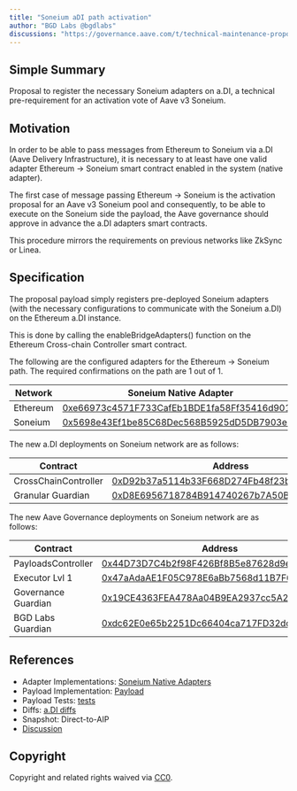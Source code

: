 ```yaml
---
title: "Soneium aDI path activation"
author: "BGD Labs @bgdlabs"
discussions: "https://governance.aave.com/t/technical-maintenance-proposals/15274/83"
---
```


## Simple Summary

Proposal to register the necessary Soneium adapters on a.DI, a technical pre-requirement for an activation vote of Aave v3 Soneium.

## Motivation

In order to be able to pass messages from Ethereum to Soneium via a.DI (Aave Delivery Infrastructure), it is necessary to at least have one valid adapter Ethereum → Soneium smart contract enabled in the system (native adapter).

The first case of message passing Ethereum → Soneium is the activation proposal for an Aave v3 Soneium pool and consequently, to be able to execute on the Soneium side the payload, the Aave governance should approve in advance the a.DI adapters smart contracts.

This procedure mirrors the requirements on previous networks like ZkSync or Linea.

## Specification

The proposal payload simply registers pre-deployed Soneium adapters (with the necessary configurations to communicate with the Soneium a.DI) on the Ethereum a.DI instance.

This is done by calling the enableBridgeAdapters() function on the Ethereum Cross-chain Controller smart contract.

The following are the configured adapters for the Ethereum → Soneium path. The required confirmations on the path are 1 out of 1.

| Network  | Soneium Native Adapter                                                                                                          |
| -------- | ------------------------------------------------------------------------------------------------------------------------------- |
| Ethereum | [0xe66973c4571F733CafEb1BDE1fa58Ff35416d901](https://etherscan.io/address/0xe66973c4571F733CafEb1BDE1fa58Ff35416d901)           |
| Soneium  | [0x5698e43Ef1be85C68Dec568B5925dD5DB7903e39](https://soneium.blockscout.com/address/0x5698e43Ef1be85C68Dec568B5925dD5DB7903e39) |

The new a.DI deployments on Soneium network are as follows:

| Contract             | Address                                                                                                                         |
| -------------------- | ------------------------------------------------------------------------------------------------------------------------------- |
| CrossChainController | [0xD92b37a5114b33F668D274Fb48f23b726a854d6E](https://soneium.blockscout.com/address/0xD92b37a5114b33F668D274Fb48f23b726a854d6E) |
| Granular Guardian    | [0xD8E6956718784B914740267b7A50B952fb516656](https://soneium.blockscout.com/address/0xD8E6956718784B914740267b7A50B952fb516656) |

The new Aave Governance deployments on Soneium network are as follows:

| Contract            | Address                                                                                                                         |
| ------------------- | ------------------------------------------------------------------------------------------------------------------------------- |
| PayloadsController  | [0x44D73D7C4b2f98F426Bf8B5e87628d9eE38ef0Cf](https://soneium.blockscout.com/address/0x44D73D7C4b2f98F426Bf8B5e87628d9eE38ef0Cf) |
| Executor Lvl 1      | [0x47aAdaAE1F05C978E6aBb7568d11B7F6e0FC4d6A](https://soneium.blockscout.com/address/0x47aAdaAE1F05C978E6aBb7568d11B7F6e0FC4d6A) |
| Governance Guardian | [0x19CE4363FEA478Aa04B9EA2937cc5A2cbcD44be6](https://soneium.blockscout.com/address/0x19CE4363FEA478Aa04B9EA2937cc5A2cbcD44be6) |
| BGD Labs Guardian   | [0xdc62E0e65b2251Dc66404ca717FD32dcC365Be3A](https://soneium.blockscout.com/address/0xdc62E0e65b2251Dc66404ca717FD32dcC365Be3A) |

## References

- Adapter Implementations: [Soneium Native Adapters](https://github.com/bgd-labs/aave-delivery-infrastructure/blob/4509fff1467c02488296a47f617afaafd82d1454/src/contracts/adapters/soneium/soneiumAdapter.sol)
- Payload Implementation: [Payload](https://github.com/bgd-labs/adi-deploy/blob/be5cbd5c5daf24b07ff9f4906ad69cef129838c4/scripts/payloads/adapters/ethereum/Ethereum_Activate_Soneium_Bridge_Adapter_Payload.s.sol)
- Payload Tests: [tests](https://github.com/bgd-labs/adi-deploy/blob/be5cbd5c5daf24b07ff9f4906ad69cef129838c4/tests/payloads/ethereum/AddSoneiumPathTest.t.sol)
- Diffs: [a.DI diffs](https://github.com/bgd-labs/adi-deploy/blob/be5cbd5c5daf24b07ff9f4906ad69cef129838c4/diffs/adi_add_soneium_path_to_adiethereum_before_adi_add_soneium_path_to_adiethereum_after.md)
- Snapshot: Direct-to-AIP
- [Discussion](https://governance.aave.com/t/technical-maintenance-proposals/15274/83)

## Copyright

Copyright and related rights waived via [CC0](https://creativecommons.org/publicdomain/zero/1.0/).
